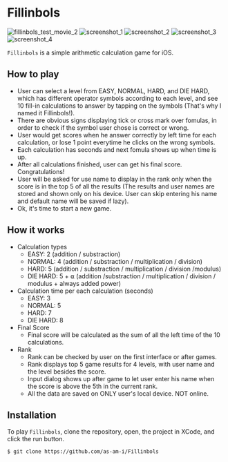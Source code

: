 # Fillinbols

![fillinbols_test_movie_2](https://user-images.githubusercontent.com/32344980/43804652-a5980f6e-9a51-11e8-99af-092b415f8181.gif)
![screenshot_1](images/screenshot1 "level_chosen_interface")
![screenshot_2](images/screenshot2 "calculation_intergace")
![screenshot_3](images/screenshot3 "name_input_dialog_interface")
![screenshot_4](images/screenshot4 "rank_interface")

`Fillinbols` is a simple arithmetic calculation game for iOS.

## How to play
* User can select a level from EASY, NORMAL, HARD, and DIE HARD, which has different operator symbols according to each level, and see 10 fill-in calculations to answer by tapping on the symbols (That's why I named it Fillinbols!).
* There are obvious signs displaying tick or cross mark over fomulas, in order to check if the symbol user chose is correct or wrong.
* User would get scores when he answer correctly by left time for each calculation, or lose 1 point everytime he clicks on the wrong symbols.
* Each calculation has  seconds and next fomula shows up when time is up.
* After all calculations finished, user can get his final score. Congratulations!
* User will be asked for use name to display in the rank only when the score is in the top 5 of all the results (The results and user names are stored and shown only on his device. User can skip entering his name and default name will be saved if lazy). 
* Ok, it's time to start a new game.

## How it works
* Calculation types
    * EASY: 2 (addition / substraction)
    * NORMAL: 4 (addition / substraction / multiplication / division)
    * HARD: 5 (addition / substraction / multiplication / division /modulus)
    * DIE HARD: 5 + ⍺ (addition /substraction / multiplication / division / modulus + always added power)
* Calculation time per each calculation (seconds)
    * EASY: 3
    * NORMAL: 5
    * HARD: 7
    * DIE HARD: 8
* Final Score
    * Final score will be calculated as the sum of all the left time of the 10 calculations.
* Rank
    * Rank can be checked by user on the first interface or after games.
    * Rank displays top 5 game results for 4 levels, with user name and the level besides the score.
    * Input dialog shows up after game to let user enter his name when the score is above the 5th in the current rank.
    * All the data are saved on ONLY user's local device. NOT online.

## Installation
To play `Fillinbols`, clone the repository, open, the project in XCode, and click the run button.
```
$ git clone https://github.com/as-am-i/Fillinbols
```


